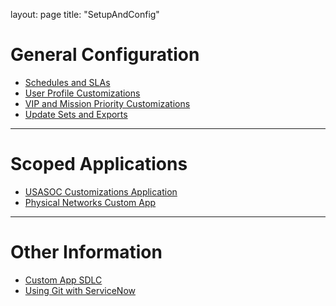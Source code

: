 layout: page
title: "SetupAndConfig"

# General Configuration

- [Schedules and SLAs](./Schedules%20and%20SLAs.html)
- [User Profile Customizations](./User%20Profile%20Customizations.html)
- [VIP and Mission Priority Customizations](./VIP%20and%20Mission%20Priority%20Customizations.html)
- [Update Sets and Exports](./UpdateSetsAndExports.html)

_________________________________________________________________________________

# Scoped Applications

- [USASOC Customizations Application](./USASOC%20Customizations%20Application.html)
- [Physical Networks Custom App](./Physical%20Networks%20Custom%20App.html)

_________________________________________________________________________________

# Other Information

- [Custom App SDLC](./SDLC.html)
- [Using Git with ServiceNow](./UsingGit.html)
